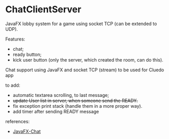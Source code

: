 # ChatClientServer

JavaFX lobby system for a game using socket TCP (can be extended to UDP).

Features:
- chat;
- ready button;
- kick user button (only the server, which created the room, can do this).

Chat support using JavaFX and socket TCP (stream) to be used for Cluedo app


to add:
- automatic textarea scrolling, to last message;
- ~~update User list in server, when someone send the READY.~~
- fix exception print stack (handle them in a more proper way).
- add timer after sending READY message

references:
- [JavaFX-Chat](https://github.com/DomHeal/JavaFX-Chat)
